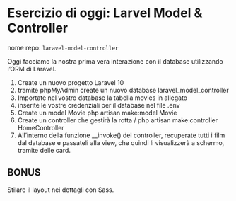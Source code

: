 # Esercizio di oggi: **Larvel Model & Controller**

nome repo: `laravel-model-controller`

Oggi facciamo la nostra prima vera interazione con il database utilizzando l’ORM di Laravel.

1. Create un nuovo progetto Laravel 10
1. tramite phpMyAdmin create un nuovo database laravel_model_controller
1. Importate nel vostro database la tabella movies in allegato
1. inserite le vostre credenziali per il database nel file .env
1. Create un model Movie
php artisan make:model Movie
1. Create un controller che gestirà la rotta /
php artisan make:controller HomeController
1. All’interno della funzione __invoke() del controller, recuperate tutti i film dal database e passateli alla view, che quindi li visualizzerà a schermo, tramite delle card.

## BONUS

Stilare il layout nei dettagli con Sass.

